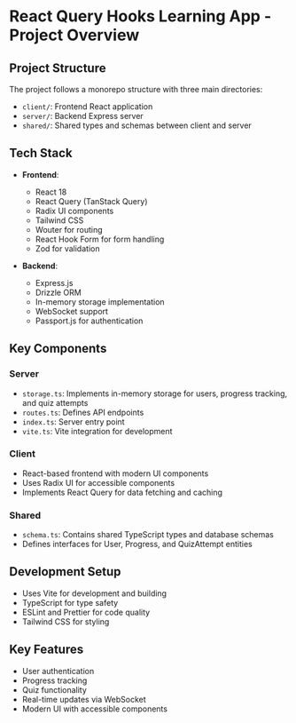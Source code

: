 # React Query Hooks Learning App - Project Overview

## Project Structure

The project follows a monorepo structure with three main directories:

- `client/`: Frontend React application
- `server/`: Backend Express server
- `shared/`: Shared types and schemas between client and server

## Tech Stack

- **Frontend**:

  - React 18
  - React Query (TanStack Query)
  - Radix UI components
  - Tailwind CSS
  - Wouter for routing
  - React Hook Form for form handling
  - Zod for validation

- **Backend**:
  - Express.js
  - Drizzle ORM
  - In-memory storage implementation
  - WebSocket support
  - Passport.js for authentication

## Key Components

### Server

- `storage.ts`: Implements in-memory storage for users, progress tracking, and quiz attempts
- `routes.ts`: Defines API endpoints
- `index.ts`: Server entry point
- `vite.ts`: Vite integration for development

### Client

- React-based frontend with modern UI components
- Uses Radix UI for accessible components
- Implements React Query for data fetching and caching

### Shared

- `schema.ts`: Contains shared TypeScript types and database schemas
- Defines interfaces for User, Progress, and QuizAttempt entities

## Development Setup

- Uses Vite for development and building
- TypeScript for type safety
- ESLint and Prettier for code quality
- Tailwind CSS for styling

## Key Features

- User authentication
- Progress tracking
- Quiz functionality
- Real-time updates via WebSocket
- Modern UI with accessible components
